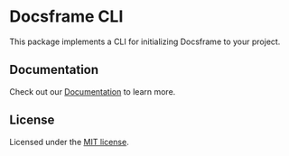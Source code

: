 # Docsframe CLI

This package implements a CLI for initializing Docsframe to your project.

## Documentation

Check out our [Documentation](https://docsframe.work/docs/cli) to learn more.

## License

Licensed under the [MIT license](https://github.com/skredev/docsframe/blob/main/LICENSE).